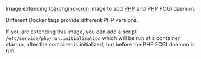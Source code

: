 Image extending [tozd/nginx-cron](https://github.com/tozd/docker-nginx-cron) image to add [PHP](https://secure.php.net/)
and PHP FCGI daemon.

Different Docker tags provide different PHP versions.

If you are extending this image, you can add a script `/etc/service/php/run.initialization`
which will be run at a container startup, after the container is initialized, but before the
PHP FCGI daemon is run.
